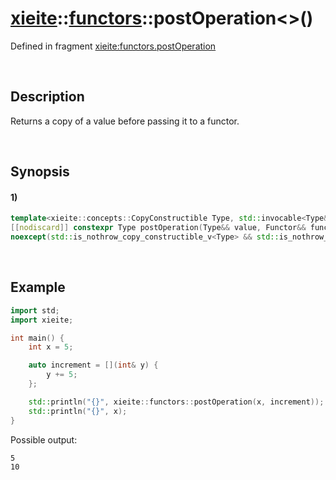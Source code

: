 # [xieite](../../xieite.md)\:\:[functors](../../functors.md)\:\:postOperation\<\>\(\)
Defined in fragment [xieite:functors.postOperation](../../../src/functors/post_operation.cpp)

&nbsp;

## Description
Returns a copy of a value before passing it to a functor.

&nbsp;

## Synopsis
#### 1)
```cpp
template<xieite::concepts::CopyConstructible Type, std::invocable<Type&&> Functor>
[[nodiscard]] constexpr Type postOperation(Type&& value, Functor&& functor)
noexcept(std::is_nothrow_copy_constructible_v<Type> && std::is_nothrow_invocable_v<Functor, Type&&>);
```

&nbsp;

## Example
```cpp
import std;
import xieite;

int main() {
    int x = 5;

    auto increment = [](int& y) {
        y += 5;
    };

    std::println("{}", xieite::functors::postOperation(x, increment));
    std::println("{}", x);
}
```
Possible output:
```
5
10
```
